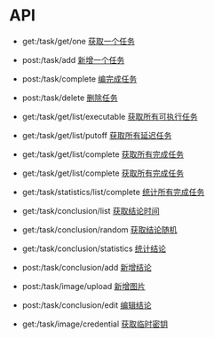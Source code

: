 # API

- get:/task/get/one
[获取一个任务](http://localhost:1932/task/get/one)

- post:/task/add
[新增一个任务](http://localhost:1932/task/add)

- post:/task/complete
[编完成任务](http://localhost:1932/task/complete)

- post:/task/delete
[删除任务](http://localhost:1932/task/delete)

- get:/task/get/list/executable
[获取所有可执行任务](http://localhost:1932/task/get/list/executable)

- get:/task/get/list/putoff
[获取所有延迟任务](http://localhost:1932/task/get/list/putoff)

- get:/task/get/list/complete
[获取所有完成任务](http://localhost:1932/task/get/list/complete)

- get:/task/get/list/complete
[获取所有完成任务](http://localhost:1932/task/get/statistics/list/complete)

- get:/task/statistics/list/complete
[统计所有完成任务](http://localhost:1932/task/statistics/list/complete)

- get:/task/conclusion/list
[获取结论时间](http://localhost:1932/task/conclusion/list)

- get:/task/conclusion/random
[获取结论随机](http://localhost:1932/task/conclusion/random)

- get:/task/conclusion/statistics
[统计结论](http://localhost:1932/task/conclusion/statistics)

- post:/task/conclusion/add
[新增结论](http://localhost:1932/task/conclusion/add)

- post:/task/image/upload
[新增图片](http://localhost:1932/task/image/upload)

- post:/task/conclusion/edit
[编辑结论](http://localhost:1932/task/conclusion/edit)

- get:/task/image/credential
[获取临时密钥](http://localhost:1932/task/image/credential)
